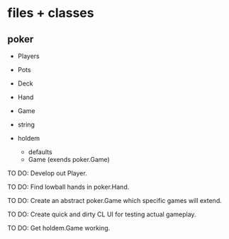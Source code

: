 
files + classes
===============

poker
-----
  - Players
  - Pots
  - Deck
  - Hand
  - Game
  - string
  
  - holdem
    - defaults
    - Game (exends poker.Game)


TO DO: Develop out Player.

TO DO: Find lowball hands in poker.Hand.

TO DO: Create an abstract poker.Game which specific games will extend.

TO DO: Create quick and dirty CL UI for testing actual gameplay.

TO DO: Get holdem.Game working.